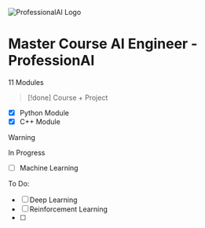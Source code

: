 ![ProfessionalAI Logo](https://lwfiles.mycourse.app/62e156d73621337b25d0650e-public/fa0e904dcbe8c5a2ac4660bca61a6c9a.png)
# Master Course AI Engineer - ProfessionAI

11 Modules 

> [!done]
> Course + Project
- [x] Python Module
- [x] C++ Module

> [!warning]
> In Progress
- [ ] Machine Learning


To Do:
- [ ] Deep Learning
- [ ] Reinforcement Learning
- [ ]